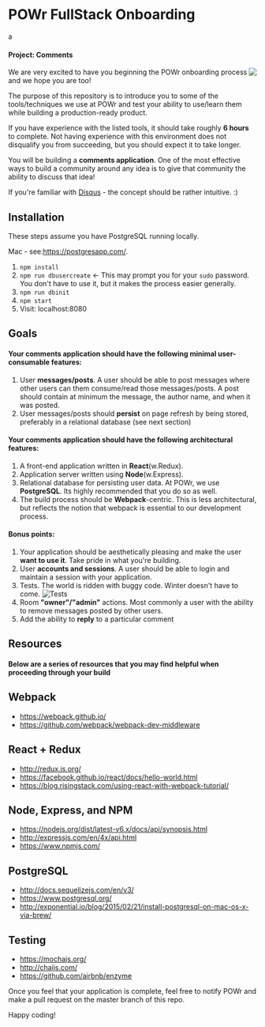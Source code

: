 # POWr FullStack Onboarding
a
#### Project: Comments
<img src='https://pbs.twimg.com/profile_images/775821222445592576/CmwF9aeq.jpg' align='right'>
We are very excited to have you beginning the POWr onboarding process and we hope you are too!

The purpose of this repository is to introduce you to some of the tools/techniques we use at POWr and test your ability to use/learn them while building a production-ready product.

If you have experience with the listed tools, it should take roughly **6 hours** to complete.  Not having experience with this environment does not disqualify you from succeeding, but you should expect it to take longer.

You will be building a **comments application**.  One of the most effective ways to build a community around any idea is to give that community the ability to discuss that idea!

If you're familiar with [Disqus](https://disqus.com/) - the concept should be rather intuitive. :)

Installation
---
These steps assume you have PostgreSQL running locally.

Mac   - see:https://postgresapp.com/.

1. `npm install`
2. `npm run dbusercreate` <- This may prompt you for your `sudo` password. You don't have to use it, but it makes the process easier generally.
3. `npm run dbinit`
4. `npm start`
5. Visit: localhost:8080

Goals
---
#### Your comments application should have the following minimal user-consumable features:

1. User **messages/posts**. A user should be able to post messages where other users can them consume/read those messages/posts. A post should contain at minimum the message, the author name, and when it was posted.
2. User messages/posts should **persist** on page refresh by being stored, preferably in a relational database (see next section)



#### Your comments application should have the following architectural features:

1. A front-end application written in **React**(w.Redux).
2. Application server written using **Node**(w.Express).
3. Relational database for persisting user data.  At POWr, we use **PostgreSQL**.  Its highly recommended that you do so as well.
4. The build process should be **Webpack**-centric.  This is less architectural, but reflects the notion that webpack is essential to our development process.

#### Bonus points:

1. Your application should be aesthetically pleasing and make the user **want to use it**. Take pride in what you're building.
2. User **accounts and sessions**.  A user should be able to login and maintain a session with your application.
3. Tests.  The world is ridden with buggy code.  Winter doesn't have to come.
![Tests](https://blog.testfort.com/wp-content/uploads/2014/12/q3.jpg)
4. Room **"owner"/"admin"** actions.  Most commonly a user with the ability to remove messages posted by other users.
5. Add the ability to **reply** to a particular comment

Resources
---
#### Below are a series of resources that you may find helpful when proceeding through your build

Webpack
---
* https://webpack.github.io/
* https://github.com/webpack/webpack-dev-middleware

React + Redux
---
* http://redux.js.org/
* https://facebook.github.io/react/docs/hello-world.html
* https://blog.risingstack.com/using-react-with-webpack-tutorial/

Node, Express, and NPM
---
* https://nodejs.org/dist/latest-v6.x/docs/api/synopsis.html
* http://expressjs.com/en/4x/api.html
* https://www.npmjs.com/

PostgreSQL
---
* http://docs.sequelizejs.com/en/v3/
* https://www.postgresql.org/
* http://exponential.io/blog/2015/02/21/install-postgresql-on-mac-os-x-via-brew/

Testing
---
* https://mochajs.org/
* http://chaijs.com/
* https://github.com/airbnb/enzyme

Once you feel that your application is complete, feel free to notify POWr and make a pull request on the master branch of this repo.

Happy coding!
